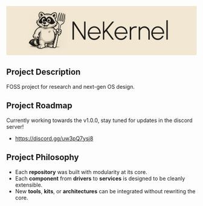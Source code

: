 ![Logo](/NEKERNEL_ORG.png)

## Project Description

FOSS project for research and next-gen OS design.

## Project Roadmap

Currently working towards the v1.0.0, stay tuned for updates in the discord server!

- https://discord.gg/uw3pQ7ysj8

## Project Philosophy 

- Each **repository** was built with modularity at its core.  
- Each **component** from **drivers** to **services** is designed to be cleanly extensible.  
- New **tools**, **kits**, or **architectures** can be integrated without rewriting the core.
